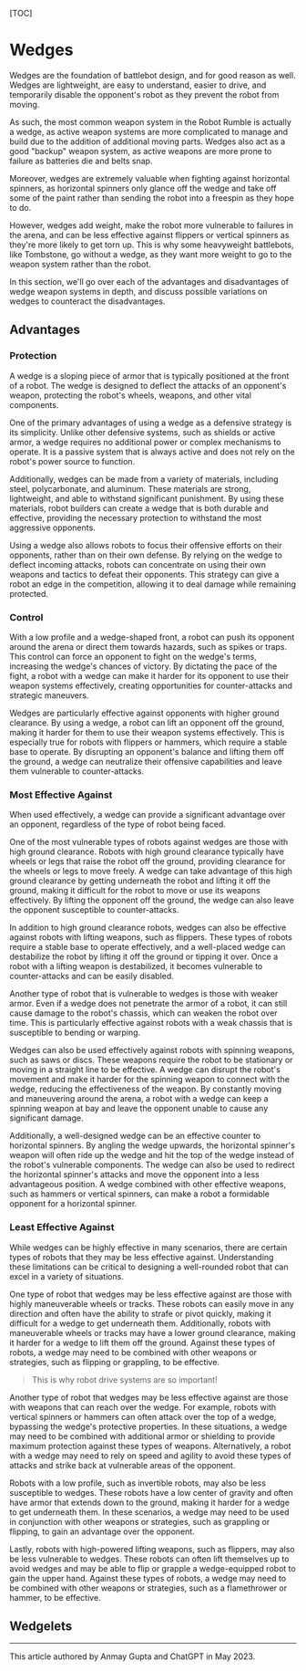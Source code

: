[TOC]

# Wedges

Wedges are the foundation of battlebot design, and for good reason as well. Wedges are lightweight, are easy to understand, easier to drive, and temporarily disable the opponent's robot as they prevent the robot from moving.

As such, the most common weapon system in the Robot Rumble is actually a wedge, as active weapon systems are more complicated to manage and build due to the addition of additional moving parts. Wedges also act as a good "backup" weapon system, as active weapons are more prone to failure as batteries die and belts snap.

Moreover, wedges are extremely valuable when fighting against horizontal spinners, as horizontal spinners only glance off the wedge and take off some of the paint rather than sending the robot into a freespin as they hope to do.

However, wedges add weight, make the robot more vulnerable to failures in the arena, and can be less effective against flippers or vertical spinners as they're more likely to get torn up. This is why some heavyweight battlebots, like Tombstone, go without a wedge, as they want more weight to go to the weapon system rather than the robot.

In this section, we'll go over each of the advantages and disadvantages of wedge weapon systems in depth, and discuss possible variations on wedges to counteract the disadvantages.

## Advantages

### Protection

A wedge is a sloping piece of armor that is typically positioned at the front of a robot. The wedge is designed to deflect the attacks of an opponent's weapon, protecting the robot's wheels, weapons, and other vital components.

One of the primary advantages of using a wedge as a defensive strategy is its simplicity. Unlike other defensive systems, such as shields or active armor, a wedge requires no additional power or complex mechanisms to operate. It is a passive system that is always active and does not rely on the robot's power source to function.

Additionally, wedges can be made from a variety of materials, including steel, polycarbonate, and aluminum. These materials are strong, lightweight, and able to withstand significant punishment. By using these materials, robot builders can create a wedge that is both durable and effective, providing the necessary protection to withstand the most aggressive opponents.

Using a wedge also allows robots to focus their offensive efforts on their opponents, rather than on their own defense. By relying on the wedge to deflect incoming attacks, robots can concentrate on using their own weapons and tactics to defeat their opponents. This strategy can give a robot an edge in the competition, allowing it to deal damage while remaining protected.

### Control

With a low profile and a wedge-shaped front, a robot can push its opponent around the arena or direct them towards hazards, such as spikes or traps. This control can force an opponent to fight on the wedge's terms, increasing the wedge's chances of victory. By dictating the pace of the fight, a robot with a wedge can make it harder for its opponent to use their weapon systems effectively, creating opportunities for counter-attacks and strategic maneuvers.

Wedges are particularly effective against opponents with higher ground clearance. By using a wedge, a robot can lift an opponent off the ground, making it harder for them to use their weapon systems effectively. This is especially true for robots with flippers or hammers, which require a stable base to operate. By disrupting an opponent's balance and lifting them off the ground, a wedge can neutralize their offensive capabilities and leave them vulnerable to counter-attacks.

### Most Effective Against

When used effectively, a wedge can provide a significant advantage over an opponent, regardless of the type of robot being faced.

One of the most vulnerable types of robots against wedges are those with high ground clearance. Robots with high ground clearance typically have wheels or legs that raise the robot off the ground, providing clearance for the wheels or legs to move freely. A wedge can take advantage of this high ground clearance by getting underneath the robot and lifting it off the ground, making it difficult for the robot to move or use its weapons effectively. By lifting the opponent off the ground, the wedge can also leave the opponent susceptible to counter-attacks.

<!-- Insert image of Janktality fighting the vertical drum spinner with a slot underneath -->

In addition to high ground clearance robots, wedges can also be effective against robots with lifting weapons, such as flippers. These types of robots require a stable base to operate effectively, and a well-placed wedge can destabilize the robot by lifting it off the ground or tipping it over. Once a robot with a lifting weapon is destabilized, it becomes vulnerable to counter-attacks and can be easily disabled.

<!-- Insert image of Janktality fighting Spatula -->

Another type of robot that is vulnerable to wedges is those with weaker armor. Even if a wedge does not penetrate the armor of a robot, it can still cause damage to the robot's chassis, which can weaken the robot over time. This is particularly effective against robots with a weak chassis that is susceptible to bending or warping.

<!-- Insert image of Spatula with a bent open front plate -->

Wedges can also be used effectively against robots with spinning weapons, such as saws or discs. These weapons require the robot to be stationary or moving in a straight line to be effective. A wedge can disrupt the robot's movement and make it harder for the spinning weapon to connect with the wedge, reducing the effectiveness of the weapon. By constantly moving and maneuvering around the arena, a robot with a wedge can keep a spinning weapon at bay and leave the opponent unable to cause any significant damage.

<!-- Insert image of Janktality against the vertical drum spinner ramming them into the wall -->

Additionally, a well-designed wedge can be an effective counter to horizontal spinners. By angling the wedge upwards, the horizontal spinner's weapon will often ride up the wedge and hit the top of the wedge instead of the robot's vulnerable components. The wedge can also be used to redirect the horizontal spinner's attacks and move the opponent into a less advantageous position. A wedge combined with other effective weapons, such as hammers or vertical spinners, can make a robot a formidable opponent for a horizontal spinner.

<!-- Insert image of Janktality or one of the other robots fighting against a horizontal spinner -->

### Least Effective Against

While wedges can be highly effective in many scenarios, there are certain types of robots that they may be less effective against. Understanding these limitations can be critical to designing a well-rounded robot that can excel in a variety of situations.

One type of robot that wedges may be less effective against are those with highly maneuverable wheels or tracks. These robots can easily move in any direction and often have the ability to strafe or pivot quickly, making it difficult for a wedge to get underneath them. Additionally, robots with maneuverable wheels or tracks may have a lower ground clearance, making it harder for a wedge to lift them off the ground. Against these types of robots, a wedge may need to be combined with other weapons or strategies, such as flipping or grappling, to be effective.

> This is why robot drive systems are so important! 

Another type of robot that wedges may be less effective against are those with weapons that can reach over the wedge. For example, robots with vertical spinners or hammers can often attack over the top of a wedge, bypassing the wedge's protective properties. In these situations, a wedge may need to be combined with additional armor or shielding to provide maximum protection against these types of weapons. Alternatively, a robot with a wedge may need to rely on speed and agility to avoid these types of attacks and strike back at vulnerable areas of the opponent.

Robots with a low profile, such as invertible robots, may also be less susceptible to wedges. These robots have a low center of gravity and often have armor that extends down to the ground, making it harder for a wedge to get underneath them. In these scenarios, a wedge may need to be used in conjunction with other weapons or strategies, such as grappling or flipping, to gain an advantage over the opponent.

Lastly, robots with high-powered lifting weapons, such as flippers, may also be less vulnerable to wedges. These robots can often lift themselves up to avoid wedges and may be able to flip or grapple a wedge-equipped robot to gain the upper hand. Against these types of robots, a wedge may need to be combined with other weapons or strategies, such as a flamethrower or hammer, to be effective.

## Wedgelets

---
This article authored by Anmay Gupta and ChatGPT in May 2023.
